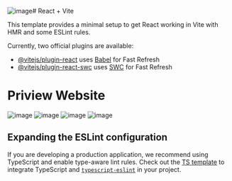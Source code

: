 ![image](https://github.com/user-attachments/assets/9b90cd08-ae1c-4d4b-bd2e-5e440f756a54)# React + Vite

This template provides a minimal setup to get React working in Vite with HMR and some ESLint rules.

Currently, two official plugins are available:

- [@vitejs/plugin-react](https://github.com/vitejs/vite-plugin-react/blob/main/packages/plugin-react/README.md) uses [Babel](https://babeljs.io/) for Fast Refresh
- [@vitejs/plugin-react-swc](https://github.com/vitejs/vite-plugin-react-swc) uses [SWC](https://swc.rs/) for Fast Refresh

# Priview Website
![image](https://github.com/user-attachments/assets/a35c29f0-ab8c-4bba-816c-36690d48398a)
![image](https://github.com/user-attachments/assets/49d083fe-204c-46ad-9501-6d07a2f52c80)
![image](https://github.com/user-attachments/assets/debd240d-dd6e-42a2-bc76-6b48c7e8064c)
![image](https://github.com/user-attachments/assets/9615338c-34a7-4358-aea3-a19ee9107ebb)

## Expanding the ESLint configuration

If you are developing a production application, we recommend using TypeScript and enable type-aware lint rules. Check out the [TS template](https://github.com/vitejs/vite/tree/main/packages/create-vite/template-react-ts) to integrate TypeScript and [`typescript-eslint`](https://typescript-eslint.io) in your project.

